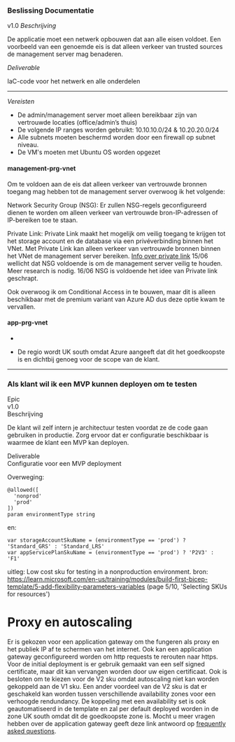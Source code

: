 ### Beslissing Documentatie

v1.0
*Beschrijving*  

De applicatie moet een netwerk opbouwen dat aan alle eisen voldoet. Een voorbeeld van een genoemde eis is dat alleen verkeer van trusted sources de management server mag benaderen.

*Deliverable*  

IaC-code voor het netwerk en alle onderdelen

---

*Vereisten*

*   De admin/management server moet alleen bereikbaar zijn van vertrouwde locaties (office/admin’s thuis)  
*   De volgende IP ranges worden gebruikt: 10.10.10.0/24 & 10.20.20.0/24  
*   Alle subnets moeten beschermd worden door een firewall op subnet niveau.  
*   De VM's moeten met Ubuntu OS worden opgezet

#### management-prg-vnet

Om te voldoen aan de eis dat alleen verkeer van vertrouwde bronnen toegang mag hebben tot de management server overwoog ik het volgende:

Network Security Group (NSG): Er zullen NSG-regels geconfigureerd dienen te worden om alleen verkeer van vertrouwde bron-IP-adressen of IP-bereiken toe te staan.

Private Link: Private Link maakt het mogelijk om veilig toegang te krijgen tot het storage account en de database via een privéverbinding binnen het VNet. Met Private Link kan alleen verkeer van vertrouwde bronnen binnen het VNet de management server bereiken. [Info over private link](https://learn.microsoft.com/en-us/azure/private-link/private-link-overview)
15/06 wellicht dat NSG voldoende is om de management server veilig te houden. Meer research is nodig.
16/06 NSG is voldoende het idee van Private link geschrapt.

Ook overwoog ik om Conditional Access in te bouwen, maar dit is alleen beschikbaar met de premium variant van Azure AD dus deze optie kwam te vervallen.

#### app-prg-vnet

* ~~~~Het gebruik van Bastion is een goede optie, dit ga ik in ieder geval in V1.0 inbouwen.~~~~ 29/06: Dit idee geschrapt omdat de webservers toch alleen maar vanuit de admin vm benaderd hoeven te worden en dit gaat via SSH. Bovendien kost Bastion geld.

* De regio wordt UK south omdat Azure aangeeft dat dit het goedkoopste is en dichtbij genoeg voor de scope van de klant.

---
### Als klant wil ik een MVP kunnen deployen om te testen  
Epic  
v1.0  
Beschrijving  

De klant wil zelf intern je architectuur testen voordat ze de code gaan gebruiken in productie. Zorg ervoor dat er configuratie beschikbaar is waarmee de klant een MVP kan deployen.  

Deliverable  
Configuratie voor een MVP deployment

Overweging:

```
@allowed([
  'nonprod'
  'prod'
])
param environmentType string
```
en: 

```
var storageAccountSkuName = (environmentType == 'prod') ? 'Standard_GRS' : 'Standard_LRS'
var appServicePlanSkuName = (environmentType == 'prod') ? 'P2V3' : 'F1'
```
uitleg: Low cost sku for testing in a nonproduction environment.
bron: https://learn.microsoft.com/en-us/training/modules/build-first-bicep-template/5-add-flexibility-parameters-variables (page 5/10, 'Selecting SKUs for resources')

#  Proxy en autoscaling

Er is gekozen voor een application gateway om the fungeren als proxy en het publiek IP af te schermen van het internet. Ook kan een application gateway geconfigureerd worden om http requests te rerouten naar https. Voor de initial deployment is er gebruik gemaakt van een self signed certificate, maar dit kan vervangen worden door uw eigen certificaat. Ook is besloten om te kiezen voor de V2 sku omdat autoscaling niet kan worden gekoppeld aan de V1 sku. Een ander voordeel van de V2 sku is dat er geschakeld kan worden tussen verschillende availability zones voor een verhoogde rendundancy. De koppeling met een availability set is ook geautomatiseerd in de template en zal per default deployed worden in de zone UK south omdat dit de goedkoopste zone is. Mocht u meer vragen hebben over de application gateway geeft deze link antwoord op [frequently asked questions](https://learn.microsoft.com/en-us/azure/application-gateway/application-gateway-faq).



